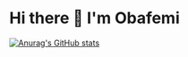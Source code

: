 # Hi there 👋 I'm Obafemi

[![Anurag's GitHub stats](https://github-readme-stats.vercel.app/api?username=swisscodes&show_icons=true)](https://github.com/swisscodes/github-readme-stats)
